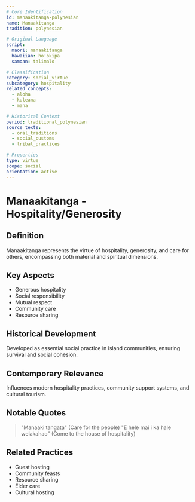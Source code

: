 ```yaml
---
# Core Identification
id: manaakitanga-polynesian
name: Manaakitanga
tradition: polynesian

# Original Language
script:
  maori: manaakitanga
  hawaiian: ho'okipa
  samoan: talimalo

# Classification
category: social_virtue
subcategory: hospitality
related_concepts:
  - aloha
  - kuleana
  - mana

# Historical Context
period: traditional_polynesian
source_texts:
  - oral_traditions
  - social_customs
  - tribal_practices

# Properties
type: virtue
scope: social
orientation: active
---
```


# Manaakitanga - Hospitality/Generosity

## Definition
Manaakitanga represents the virtue of hospitality, generosity, and care for others, encompassing both material and spiritual dimensions.

## Key Aspects
- Generous hospitality
- Social responsibility
- Mutual respect
- Community care
- Resource sharing

## Historical Development
Developed as essential social practice in island communities, ensuring survival and social cohesion.

## Contemporary Relevance
Influences modern hospitality practices, community support systems, and cultural tourism.

## Notable Quotes
> "Manaaki tangata" (Care for the people)
> "E hele mai i ka hale welakahao" (Come to the house of hospitality)

## Related Practices
- Guest hosting
- Community feasts
- Resource sharing
- Elder care
- Cultural hosting